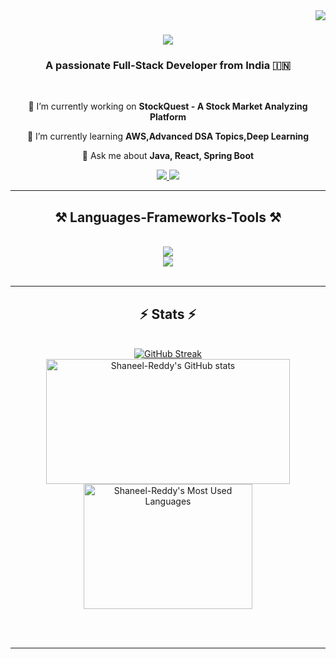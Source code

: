 <img align="right" src="https://visitor-badge.laobi.icu/badge?page_id=Shaneel-Reddy.Shaneel-Reddy" />

<h1 align="center">
    <img src="https://readme-typing-svg.herokuapp.com/?font=Righteous&size=35&center=true&vCenter=true&width=500&height=70&duration=4000&lines=Hi+There!+👋;+I'm+L+Shaneel+Reddy!;" />
</h1>

<h3 align="center">A passionate Full-Stack Developer from India 🇮🇳</h3>

<br/>

<div align="center">
 
 🔭 I’m currently working on **StockQuest - A Stock Market Analyzing Platform**
 
 🌱 I’m currently learning **AWS,Advanced DSA Topics,Deep Learning**

💬 Ask me about **Java, React, Spring Boot**


</div>
 
<div align="center"> 
  <a href="mailto:shaneelreddy2004@gmail.com">
    <img src="https://img.shields.io/badge/Gmail-333333?style=for-the-badge&logo=gmail&logoColor=red" />
  </a>
  <a href="https://www.linkedin.com/in/shaneel-reddy-0036b1263/" target="_blank">
    <img src="https://img.shields.io/badge/LinkedIn-0077B5?style=for-the-badge&logo=linkedin&logoColor=white" target="_blank" />
  </a>
</div>

 <hr/>
 
<h2 align="center">⚒️ Languages-Frameworks-Tools ⚒️</h2>
<br/>
<div align="center">
    <img src="https://skillicons.dev/icons?i=spring,react,java,html,css,vscode,github,git,r,postman" /><br>
    <img src="https://skillicons.dev/icons?i=nodejs,python,javascript,express,mongodb,c,mysql" /><br>
</div>

<br/>
<hr/>

<h2 align="center">⚡ Stats ⚡</h2>
<br>
<div align=center>
  <a href="https://git.io/streak-stats"><img src="https://github-readme-streak-stats-zeta-seven.vercel.app?user=Shaneel-Reddy&theme=highcontrast" alt="GitHub Streak" /></a>
</div>

<div align="center">
  <a href="https://github.com/Shaneel-Reddy/github-readme-stats">
    <img style="width: 390px; height: 200px;" src="https://github-readme-stats.vercel.app/api?username=Shaneel-Reddy&show_icons=true&theme=react" alt="Shaneel-Reddy's GitHub stats" />
  </a>
  <a href="https://github.com/Shaneel-Reddy/github-readme-stats">
    <img style="width: 270px; height: 200px;" src="https://github-readme-stats.vercel.app/api/top-langs/?username=Shaneel-Reddy&layout=donut&theme=react" alt="Shaneel-Reddy's Most Used Languages" />
  </a>
</div>



<br/><br/>

<hr/>

<br/>


<br/>
